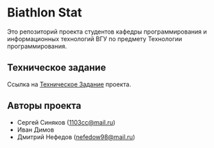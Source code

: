 # Biathlon Stat
Это репозиторий проекта студентов кафедры программирования и информационных технологий ВГУ по предмету Технологии программирования.

## Техническое задание
Ссылка на [Техническое Задание](https://docs.google.com/document/d/14lgs74CP1tJiaHjEtWN1ux6tGqEGPR7yhZzZfkte1zM) проекта.


## Авторы проекта
* Сергей Синяков (1103cc@mail.ru)
* Иван Димов
* Дмитрий Нефедов (nefedow98@mail.ru)

